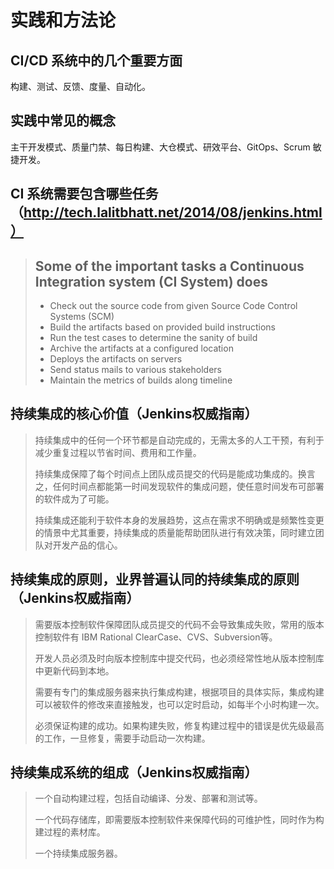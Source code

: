 # 实践和方法论

## CI/CD 系统中的几个重要方面
构建、测试、反馈、度量、自动化。

## 实践中常见的概念

主干开发模式、质量门禁、每日构建、大仓模式、研效平台、GitOps、Scrum 敏捷开发。

## CI 系统需要包含哪些任务（http://tech.lalitbhatt.net/2014/08/jenkins.html）

> ## Some of the important tasks a Continuous Integration system (CI System) does
> - Check out the source code from given Source Code Control Systems (SCM)
> - Build the artifacts based on provided build instructions
> - Run the test cases to determine the sanity of build
> - Archive the artifacts at a configured location
> - Deploys the artifacts on servers
> - Send status mails to various stakeholders
> - Maintain the metrics of builds along timeline
>

## 持续集成的核心价值（Jenkins权威指南）
> 持续集成中的任何一个环节都是自动完成的，无需太多的人工干预，有利于减少重复过程以节省时间、费用和工作量。
>
> 持续集成保障了每个时间点上团队成员提交的代码是能成功集成的。换言之，任何时间点都能第一时间发现软件的集成问题，使任意时间发布可部署的软件成为了可能。
>
> 持续集成还能利于软件本身的发展趋势，这点在需求不明确或是频繁性变更的情景中尤其重要，持续集成的质量能帮助团队进行有效决策，同时建立团队对开发产品的信心。

## 持续集成的原则，业界普遍认同的持续集成的原则（Jenkins权威指南）
> 需要版本控制软件保障团队成员提交的代码不会导致集成失败，常用的版本控制软件有 IBM Rational ClearCase、CVS、Subversion等。
>
> 开发人员必须及时向版本控制库中提交代码，也必须经常性地从版本控制库中更新代码到本地。
>
> 需要有专门的集成服务器来执行集成构建，根据项目的具体实际，集成构建可以被软件的修改来直接触发，也可以定时启动，如每半个小时构建一次。
>
> 必须保证构建的成功。如果构建失败，修复构建过程中的错误是优先级最高的工作，一旦修复，需要手动启动一次构建。

## 持续集成系统的组成（Jenkins权威指南）
> 一个自动构建过程，包括自动编译、分发、部署和测试等。
>
> 一个代码存储库，即需要版本控制软件来保障代码的可维护性，同时作为构建过程的素材库。
>
> 一个持续集成服务器。
